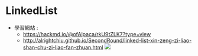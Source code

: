 # LinkedList
* 學習網站 :
  * https://hackmd.io/@ofAlpaca/rkU9tZLK7?type=view
  * http://alrightchiu.github.io/SecondRound/linked-list-xin-zeng-zi-liao-shan-chu-zi-liao-fan-zhuan.html
![](https://github.com/hans0517/hans/blob/master/images/LL.png)
